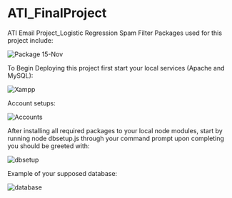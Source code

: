 # ATI_FinalProject
ATI Email Project_Logistic Regression Spam Filter
Packages used for this project include:

![Package 15-Nov](https://github.com/user-attachments/assets/6c851358-b22b-42bc-a225-6d9868c8965d)

To Begin Deploying this project first start your local services (Apache and MySQL): 

![Xampp](https://github.com/user-attachments/assets/b59c0a53-de86-48a8-9f61-ff1e64328f57)

Account setups:

![Accounts](https://github.com/user-attachments/assets/a64cc9c1-6065-4826-832a-6f15655cf45f)

After installing all required packages to your local node modules, start by running node dbsetup.js through your command prompt upon completing you should be greeted with: 

![dbsetup](https://github.com/user-attachments/assets/1cf8ea62-0f37-44f0-b355-785410b39d52)

Example of your supposed database: 

![database](https://github.com/user-attachments/assets/15572d71-4d21-4788-9fbe-211ea1d923b4)





